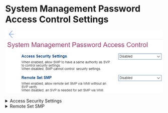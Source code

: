 # System Management Password Access Control Settings #

![](./img/smpaccesscontrol.png)

<details><summary>Access Security Settings</summary>

Whether to allow SMP (System Management Password) to have the same authority as SVP (Supervisor Password) to control security settings.

Options:

1. **Disabled** – Default. 
2. Enabled.

| WMI Setting name | Values | SVP / SMP Req'd | AMD/Intel |
|:---|:---|:---|:---|
| AccessSecuritySettings |  | yes | Both |
</details>


<details><summary>Remote Set SMP</summary>

Whether an SVP (Supervisor Password) is needed to set SMP (System Management Password) via WMI (Windows Management Instrumentation).

Options:

1. **Disabled** – Default.
2. Enabled.

| WMI Setting name | Values | SVP / SMP Req'd | AMD/Intel |
|:---|:---|:---|:---|
| RemoteSetSMP |  | yes | Both |
</details>